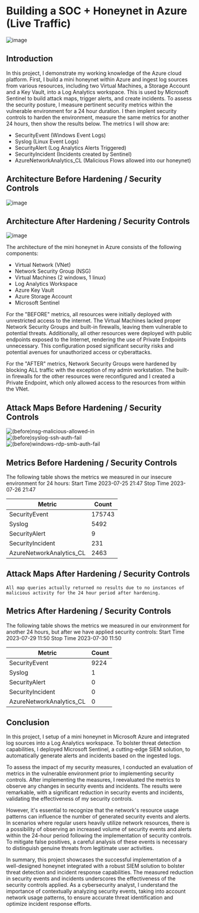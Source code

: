 # Building a SOC + Honeynet in Azure (Live Traffic)
![image](https://github.com/kvweldon/AZURE-SOC/assets/141193154/32724fd5-3bfe-4f03-aeaa-516b85cbaa01)



## Introduction

In this project, I demonstrate my working knowledge of the Azure cloud platform. First, I build a mini honeynet within Azure and ingest log sources from various resources, including two Virtual Machines, a Storage Account and a Key Vault, into a Log Analytics workspace. This is used by Microsoft Sentinel to build attack maps, trigger alerts, and create incidents. To assess the security posture, I measure pertinent security metrics within the vulnerable environment for a 24 hour duration. I then implent security controls to harden the environment, measure the same metrics for another 24 hours, then show the results below. The metrics I will show are:

- SecurityEvent (Windows Event Logs)
- Syslog (Linux Event Logs)
- SecurityAlert (Log Analytics Alerts Triggered)
- SecurityIncident (Incidents created by Sentinel)
- AzureNetworkAnalytics_CL (Malicious Flows allowed into our honeynet)

## Architecture Before Hardening / Security Controls
![image](https://github.com/kvweldon/AZURE-SOC/assets/141193154/38a0f3fe-4e0f-43ed-b5bd-f900c9977100)



## Architecture After Hardening / Security Controls
![image](https://github.com/kvweldon/AZURE-SOC/assets/141193154/d2818f6a-b52f-40cf-a891-ebbff3fb0091)


The architecture of the mini honeynet in Azure consists of the following components:

- Virtual Network (VNet)
- Network Security Group (NSG)
- Virtual Machines (2 windows, 1 linux)
- Log Analytics Workspace
- Azure Key Vault
- Azure Storage Account
- Microsoft Sentinel

For the "BEFORE" metrics, all resources were initially deployed with unrestricted access to the internet. The Virtual Machines lacked proper Network Security Groups and built-in firewalls, leaving them vulnerable to potential threats. Additionally, all other resources were deployed with public endpoints exposed to the Internet, rendering the use of Private Endpoints unnecessary. This configuration posed significant security risks and potential avenues for unauthorized access or cyberattacks.

For the "AFTER" metrics, Network Security Groups were hardened by blocking ALL traffic with the exception of my admin workstation. The built-in firewalls for the other resources were reconfigured and I created a Private Endpoint, which only allowed access to the resources from within the VNet.

## Attack Maps Before Hardening / Security Controls
![(before)nsg-malicious-allowed-in](https://github.com/kvweldon/AZURE-SOC/assets/141193154/48739ffd-b9f0-4184-a219-77abffd239ef)
<br>
![(before)syslog-ssh-auth-fail](https://github.com/kvweldon/AZURE-SOC/assets/141193154/9a27871d-95b5-4067-9045-da3587d5f46d)
<br>
![(before)windows-rdp-smb-auth-fail](https://github.com/kvweldon/AZURE-SOC/assets/141193154/b6122e0f-fc0d-4b12-99d4-089df41a14d5)
<br>

## Metrics Before Hardening / Security Controls

The following table shows the metrics we measured in our insecure environment for 24 hours:
Start Time 2023-07-25 21:47
Stop Time 2023-07-26 21:47

| Metric                   | Count
| ------------------------ | -----
| SecurityEvent            | 175743
| Syslog                   | 5492
| SecurityAlert            | 9
| SecurityIncident         | 231
| AzureNetworkAnalytics_CL | 2463

## Attack Maps After Hardening / Security Controls

```All map queries actually returned no results due to no instances of malicious activity for the 24 hour period after hardening.```

## Metrics After Hardening / Security Controls

The following table shows the metrics we measured in our environment for another 24 hours, but after we have applied security controls:
Start Time 2023-07-29 11:50
Stop Time	2023-07-30 11:50

| Metric                   | Count
| ------------------------ | -----
| SecurityEvent            | 9224
| Syslog                   | 1
| SecurityAlert            | 0
| SecurityIncident         | 0
| AzureNetworkAnalytics_CL | 0

## Conclusion

In this project, I setup of a mini honeynet in Microsoft Azure and integrated log sources into a Log Analytics workspace. To bolster threat detection capabilities, I deployed Microsoft Sentinel, a cutting-edge SIEM solution, to automatically generate alerts and incidents based on the ingested logs.

To assess the impact of my security measures, I conducted an evaluation of metrics in the vulnerable environment prior to implementing security controls. After implementing the measures, I reevaluated the metrics to observe any changes in security events and incidents. The results were remarkable, with a significant reduction in security events and incidents, validating the effectiveness of my security controls.

However, it's essential to recognize that the network's resource usage patterns can influence the number of generated security events and alerts. In scenarios where regular users heavily utilize network resources, there is a possibility of observing an increased volume of security events and alerts within the 24-hour period following the implementation of security controls. To mitigate false positives, a careful analysis of these events is necessary to distinguish genuine threats from legitimate user activities.

In summary, this project showcases the successful implementation of a well-designed honeynet integrated with a robust SIEM solution to bolster threat detection and incident response capabilities. The measured reduction in security events and incidents underscores the effectiveness of the security controls applied. As a cybersecurity analyst, I understand the importance of contextually analyzing security events, taking into account network usage patterns, to ensure accurate threat identification and optimize incident response efforts.
